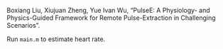 Boxiang Liu, Xiujuan Zheng, Yue Ivan Wu, “PulseE: A Physiology- and Physics-Guided Framework for Remote Pulse-Extraction in Challenging Scenarios”.

Run `main.m` to estimate heart rate.
